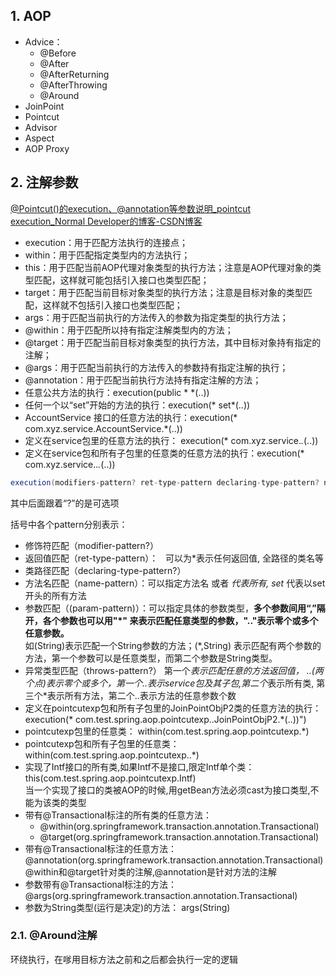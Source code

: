 

## 1. AOP
- Advice：
	- @Before
	- @After
	- @AfterReturning
	- @AfterThrowing
	- @Around
- JoinPoint
- Pointcut
- Advisor
- Aspect
- AOP Proxy
## 2. 注解参数


[@Pointcut()的execution、@annotation等参数说明_pointcut execution_Normal Developer的博客-CSDN博客](https://blog.csdn.net/java_green_hand0909/article/details/90238242)
- execution：用于匹配方法执行的连接点；
- within：用于匹配指定类型内的方法执行；
- this：用于匹配当前AOP代理对象类型的执行方法；注意是AOP代理对象的类型匹配，这样就可能包括引入接口也类型匹配；        
- target：用于匹配当前目标对象类型的执行方法；注意是目标对象的类型匹配，这样就不包括引入接口也类型匹配；
- args：用于匹配当前执行的方法传入的参数为指定类型的执行方法；
- @within：用于匹配所以持有指定注解类型内的方法；
- @target：用于匹配当前目标对象类型的执行方法，其中目标对象持有指定的注解；
- @args：用于匹配当前执行的方法传入的参数持有指定注解的执行；
- @annotation：用于匹配当前执行方法持有指定注解的方法；
- 任意公共方法的执行：execution(public * *(..))
- 任何一个以“set”开始的方法的执行：execution(* set*(..))
- AccountService 接口的任意方法的执行：execution(* com.xyz.service.AccountService.*(..))
- 定义在service包里的任意方法的执行： execution(* com.xyz.service.*.*(..))
- 定义在service包和所有子包里的任意类的任意方法的执行：execution(* com.xyz.service..*.*(..)) 


```java
execution(modifiers-pattern? ret-type-pattern declaring-type-pattern? name-pattern(param-pattern)throws-pattern?) 
```

其中后面跟着“?”的是可选项

括号中各个pattern分别表示：

- 修饰符匹配（modifier-pattern?）
- 返回值匹配（ret-type-pattern）：   可以为*表示任何返回值, 全路径的类名等
- 类路径匹配（declaring-type-pattern?）
- 方法名匹配（name-pattern）：可以指定方法名 或者 *代表所有, set* 代表以set开头的所有方法
- 参数匹配（(param-pattern)）：可以指定具体的参数类型，**多个参数间用“,”隔开，各个参数也可以用"*" 来表示匹配任意类型的参数，".."表示零个或多个任意参数。**  
    如(String)表示匹配一个String参数的方法；(*,String) 表示匹配有两个参数的方法，第一个参数可以是任意类型，而第二个参数是String类型。
- 异常类型匹配（throws-pattern?）
    第一个*表示匹配任意的方法返回值， ..(两个点)表示零个或多个，第一个..表示service包及其子包,第二个*表示所有类, 第三个*表示所有方法，第二个..表示方法的任意参数个数
- 定义在pointcutexp包和所有子包里的JoinPointObjP2类的任意方法的执行：execution(* com.test.spring.aop.pointcutexp..JoinPointObjP2.*(..))")
- pointcutexp包里的任意类： within(com.test.spring.aop.pointcutexp.*)
- pointcutexp包和所有子包里的任意类：within(com.test.spring.aop.pointcutexp..*)
- 实现了Intf接口的所有类,如果Intf不是接口,限定Intf单个类：this(com.test.spring.aop.pointcutexp.Intf)  
    当一个实现了接口的类被AOP的时候,用getBean方法必须cast为接口类型,不能为该类的类型
- 带有@Transactional标注的所有类的任意方法： 
    - @within(org.springframework.transaction.annotation.Transactional)
    - @target(org.springframework.transaction.annotation.Transactional)
- 带有@Transactional标注的任意方法：@annotation(org.springframework.transaction.annotation.Transactional)  
    @within和@target针对类的注解,@annotation是针对方法的注解
- 参数带有@Transactional标注的方法：@args(org.springframework.transaction.annotation.Transactional)
- 参数为String类型(运行是决定)的方法： args(String)

### 2.1. @Around注解

环绕执行，在嗲用目标方法之前和之后都会执行一定的逻辑